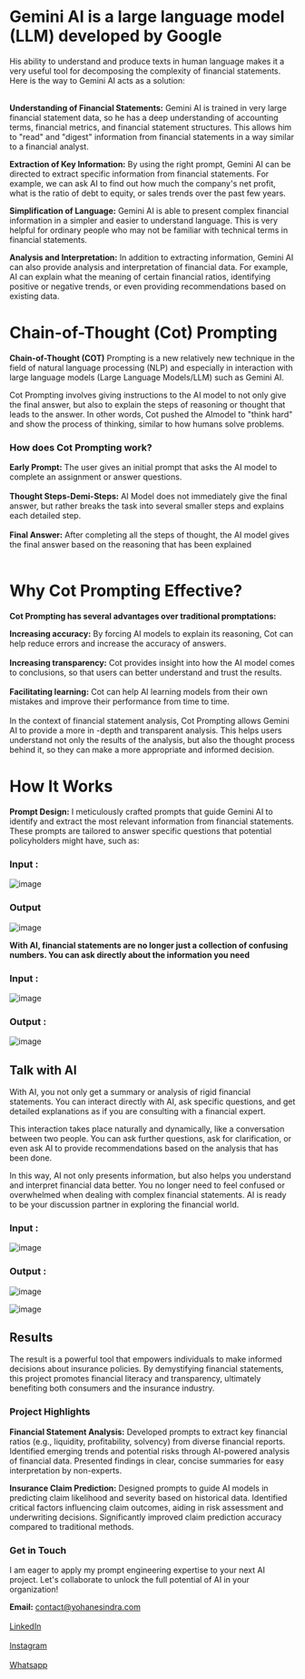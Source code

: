 <h1>Gemini AI is a large language model (LLM) developed by Google</h1> 
His ability to understand and produce texts in human language makes it a very useful tool for decomposing the complexity of financial statements. Here is the way to Gemini AI acts as a solution:
<br></br>

**Understanding of Financial Statements:** Gemini AI is trained in very large financial statement data, so he has a deep understanding of accounting terms, financial metrics, and financial statement structures. This allows him to "read" and "digest" information from financial statements in a way similar to a financial analyst.

**Extraction of Key Information:** By using the right prompt, Gemini AI can be directed to extract specific information from financial statements. For example, we can ask AI to find out how much the company's net profit, what is the ratio of debt to equity, or sales trends over the past few years.

**Simplification of Language:** Gemini AI is able to present complex financial information in a simpler and easier to understand language. This is very helpful for ordinary people who may not be familiar with technical terms in financial statements.

**Analysis and Interpretation:** In addition to extracting information, Gemini AI can also provide analysis and interpretation of financial data. For example, AI can explain what the meaning of certain financial ratios, identifying positive or negative trends, or even providing recommendations based on existing data.

 <h1>Chain-of-Thought (Cot) Prompting</h1>

**Chain-of-Thought (COT)** Prompting is a new relatively new technique in the field of natural language processing (NLP) and especially in interaction with large language models (Large Language Models/LLM) such as Gemini AI.

Cot Prompting involves giving instructions to the AI ​​model to not only give the final answer, but also to explain the steps of reasoning or thought that leads to the answer. In other words, Cot pushed the AI ​​model to "think hard" and show the process of thinking, similar to how humans solve problems.

<h3>How does Cot Prompting work?</h3>

**Early Prompt:** The user gives an initial prompt that asks the AI ​​model to complete an assignment or answer questions.<br></br>
**Thought Steps-Demi-Steps:** AI Model does not immediately give the final answer, but rather breaks the task into several smaller steps and explains each detailed step.<br></br>
**Final Answer:** After completing all the steps of thought, the AI ​​model gives the final answer based on the reasoning that has been explained<br></br>

<h1>Why Cot Prompting Effective?</h1>

**Cot Prompting has several advantages over traditional promptations:**

**Increasing accuracy:** By forcing AI models to explain its reasoning, Cot can help reduce errors and increase the accuracy of answers.<br></br>
**Increasing transparency:** Cot provides insight into how the AI ​​model comes to conclusions, so that users can better understand and trust the results.<br></br>
**Facilitating learning:** Cot can help AI learning models from their own mistakes and improve their performance from time to time.<br></br>
In the context of financial statement analysis, Cot Prompting allows Gemini AI to provide a more in -depth and transparent analysis. This helps users understand not only the results of the analysis, but also the thought process behind it, so they can make a more appropriate and informed decision.

<h1>How It Works</h1>

**Prompt Design:** I meticulously crafted prompts that guide Gemini AI to identify and extract the most relevant information from financial statements. These prompts are tailored to answer specific questions that potential policyholders might have, such as:

<h3>Input :</h3>

![image](https://github.com/user-attachments/assets/f77f6dd0-d4d7-40d0-9006-877389a87342)

<h3>Output</h3>

![image](https://github.com/user-attachments/assets/3c40190a-c102-4084-9e38-b7457c603e2c)


**With AI, financial statements are no longer just a collection of confusing numbers. You can ask directly about the information you need**


<h3>Input :</h3>

![image](https://github.com/user-attachments/assets/aec00e57-8272-47a8-97c6-daf3010eb64a)

<h3>Output :</h3>

![image](https://github.com/user-attachments/assets/84f7220c-5031-4945-9a98-5e4ea02058f2)




<h2>Talk with AI</h2>
With AI, you not only get a summary or analysis of rigid financial statements. You can interact directly with AI, ask specific questions, and get detailed explanations as if you are consulting with a financial expert.

This interaction takes place naturally and dynamically, like a conversation between two people. You can ask further questions, ask for clarification, or even ask AI to provide recommendations based on the analysis that has been done.

In this way, AI not only presents information, but also helps you understand and interpret financial data better. You no longer need to feel confused or overwhelmed when dealing with complex financial statements. AI is ready to be your discussion partner in exploring the financial world.

<h3>Input :</h3>

![image](https://github.com/user-attachments/assets/23b12046-b3e0-4eb4-8e61-b356b3e7686f)


<h3>Output :</h3>

![image](https://github.com/user-attachments/assets/97a6e4d1-ac0c-4315-a8ab-1c85fe9d5cf4)

![image](https://github.com/user-attachments/assets/ee3bdd79-8d46-4bb8-a38b-665f52ab0b58)


<h2>Results</h2>
The result is a powerful tool that empowers individuals to make informed decisions about insurance policies. By demystifying financial statements, this project promotes financial literacy and transparency, ultimately benefiting both consumers and the insurance industry.


<h3>Project Highlights</h3>

**Financial Statement Analysis:**
Developed prompts to extract key financial ratios (e.g., liquidity, profitability, solvency) from diverse financial reports.
Identified emerging trends and potential risks through AI-powered analysis of financial data.
Presented findings in clear, concise summaries for easy interpretation by non-experts.

**Insurance Claim Prediction:**
Designed prompts to guide AI models in predicting claim likelihood and severity based on historical data.
Identified critical factors influencing claim outcomes, aiding in risk assessment and underwriting decisions.
Significantly improved claim prediction accuracy compared to traditional methods.

<h3>Get in Touch</h3>

I am eager to apply my prompt engineering expertise to your next AI project. Let's collaborate to unlock the full potential of AI in your organization!

**Email:** contact@yohanesindra.com <br></br>
[LinkedIn](https://linkedin.com/in/yohanesind)<br></br>
[Instagram](https://instagram.com/yohanesind)<br></br>
[Whatsapp](https://api.whatsapp.com/send/?phone=6285781983540&text=Hai+Yohanes.+I+Want+to+talk+about&type=phone_number&app_absent=0)

